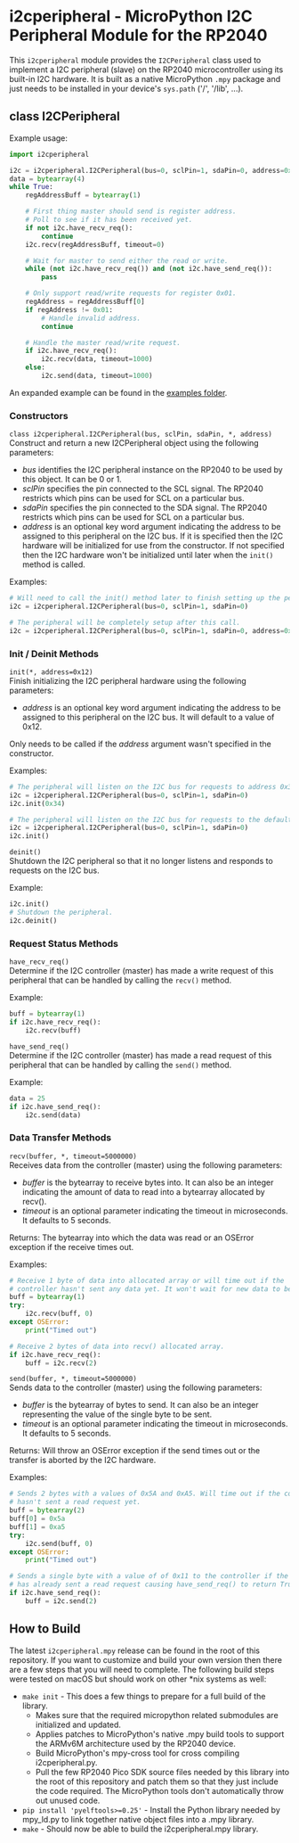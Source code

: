 # i2cperipheral - MicroPython I2C Peripheral Module for the RP2040
This ```i2cperipheral``` module provides the ```I2CPeripheral``` class used to implement a I2C peripheral (slave) on the RP2040 microcontroller using its built-in I2C hardware. It is built as a native MicroPython ```.mpy``` package and just needs to be installed in your device's ```sys.path``` ('/', '/lib', ...).

## class I2CPeripheral
Example usage:
```python
import i2cperipheral

i2c = i2cperipheral.I2CPeripheral(bus=0, sclPin=1, sdaPin=0, address=0x12)
data = bytearray(4)
while True:
    regAddressBuff = bytearray(1)

    # First thing master should send is register address.
    # Poll to see if it has been received yet.
    if not i2c.have_recv_req():
        continue
    i2c.recv(regAddressBuff, timeout=0)

    # Wait for master to send either the read or write.
    while (not i2c.have_recv_req()) and (not i2c.have_send_req()):
        pass

    # Only support read/write requests for register 0x01.
    regAddress = regAddressBuff[0]
    if regAddress != 0x01:
        # Handle invalid address.
        continue

    # Handle the master read/write request.
    if i2c.have_recv_req():
        i2c.recv(data, timeout=1000)
    else:
        i2c.send(data, timeout=1000)
```
An expanded example can be found in the [examples folder](examples/I2CSlave.py).

### Constructors
```class i2cperipheral.I2CPeripheral(bus, sclPin, sdaPin, *, address)```<br>
Construct and return a new I2CPeripheral object using the following parameters:
* *bus* identifies the I2C peripheral instance on the RP2040 to be used by this object. It can be 0 or 1.
* *sclPin* specifies the pin connected to the SCL signal. The RP2040 restricts which pins can be used for SCL on a particular bus.
* *sdaPin* specifies the pin connected to the SDA signal. The RP2040 restricts which pins can be used for SCL on a particular bus.
* *address* is an optional key word argument indicating the address to be assigned to this peripheral on the I2C bus. If it is specified then the I2C hardware will be initialized for use from the constructor. If not specified then the I2C hardware won't be initialized until later when the ```init()``` method is called.

Examples:
```python
# Will need to call the init() method later to finish setting up the peripheral.
i2c = i2cperipheral.I2CPeripheral(bus=0, sclPin=1, sdaPin=0)
```
```python
# The peripheral will be completely setup after this call.
i2c = i2cperipheral.I2CPeripheral(bus=0, sclPin=1, sdaPin=0, address=0x12)
```


### Init / Deinit Methods
```init(*, address=0x12)```<br>
Finish initializing the I2C peripheral hardware using the following parameters:
* *address* is an optional key word argument indicating the address to be assigned to this peripheral on the I2C bus. It will default to a value of 0x12.

Only needs to be called if the *address* argument wasn't specified in the constructor.

Examples:
```python
# The peripheral will listen on the I2C bus for requests to address 0x34.
i2c = i2cperipheral.I2CPeripheral(bus=0, sclPin=1, sdaPin=0)
i2c.init(0x34)
```
```python
# The peripheral will listen on the I2C bus for requests to the default address of 0x12
i2c = i2cperipheral.I2CPeripheral(bus=0, sclPin=1, sdaPin=0)
i2c.init()
```

```deinit()```<br>
Shutdown the I2C peripheral so that it no longer listens and responds to requests on the I2C bus.

Example:
```python
i2c.init()
# Shutdown the peripheral.
i2c.deinit()
```


### Request Status Methods
```have_recv_req()```<br>
Determine if the I2C controller (master) has made a write request of this peripheral that can be handled by calling the ```recv()``` method.

Example:
```python
buff = bytearray(1)
if i2c.have_recv_req():
    i2c.recv(buff)
```


```have_send_req()```<br>
Determine if the I2C controller (master) has made a read request of this peripheral that can be handled by calling the ```send()``` method.

Example:
```python
data = 25
if i2c.have_send_req():
    i2c.send(data)
```


### Data Transfer Methods
```recv(buffer, *, timeout=5000000)```<br>
Receives data from the controller (master) using the following parameters:
* *buffer* is the bytearray to receive bytes into. It can also be an integer indicating the amount of data to read into a bytearray allocated by recv().
* *timeout* is an optional parameter indicating the timeout in microseconds. It defaults to 5 seconds.

Returns: The bytearray into which the data was read or an OSError exception if the receive times out.

Examples:
```python
# Receive 1 byte of data into allocated array or will time out if the
# controller hasn't sent any data yet. It won't wait for new data to be sent.
buff = bytearray(1)
try:
    i2c.recv(buff, 0)
except OSError:
    print("Timed out")
```
```python
# Receive 2 bytes of data into recv() allocated array.
if i2c.have_recv_req():
    buff = i2c.recv(2)
```


```send(buffer, *, timeout=5000000)```<br>
Sends data to the controller (master) using the following parameters:
* *buffer* is the bytearray of bytes to send. It can also be an integer representing the value of the single byte to be sent.
* *timeout* is an optional parameter indicating the timeout in microseconds. It defaults to 5 seconds.

Returns: Will throw an OSError exception if the send times out or the transfer is aborted by the I2C hardware.

Examples:
```python
# Sends 2 bytes with a values of 0x5A and 0xA5. Will time out if the controller
# hasn't sent a read request yet.
buff = bytearray(2)
buff[0] = 0x5a
buff[1] = 0xa5
try:
    i2c.send(buff, 0)
except OSError:
    print("Timed out")
```
```python
# Sends a single byte with a value of of 0x11 to the controller if the controller
# has already sent a read request causing have_send_req() to return True.
if i2c.have_send_req():
    buff = i2c.send(2)
```



## How to Build
The latest ```i2cperipheral.mpy``` release can be found in the root of this repository. If you want to customize and build your own version then there are a few steps that you will need to complete. The following build steps were tested on macOS but should work on other *nix systems as well:
* ```make init``` - This does a few things to prepare for a full build of the library.
  * Makes sure that the required micropython related submodules are initialized and updated.
  * Applies patches to MicroPython's native .mpy build tools to support the ARMv6M architecture used by the RP2040 device.
  * Build MicroPython's mpy-cross tool for cross compiling i2cperipheral.py.
  * Pull the few RP2040 Pico SDK source files needed by this library into the root of this repository and patch them so that they just include the code required. The MicroPython tools don't automatically throw out unused code.
* ```pip install 'pyelftools>=0.25'``` - Install the Python library needed by mpy_ld.py to link together native object files into a .mpy library.
* ```make``` - Should now be able to build the i2cperipheral.mpy library.
